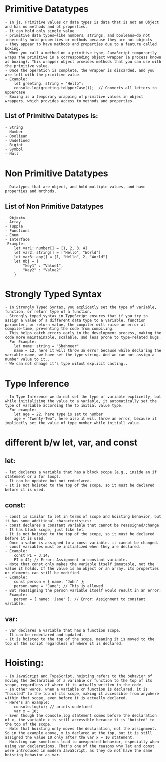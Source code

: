 # Primitive Datatypes
    - In js, Primitive values or data types is data that is not an Object and has no methods and ot properties.
    - It can hold only single value
    - primitive data types—like numbers, strings, and booleans—do not inherently hold properties or methods because they are not objects
    - they appear to have methods and properties due to a feature called boxing.
    - When you call a method on a primitive type, JavaScript temporarily wraps the primitive in a corresponding object wrapper (a process known as boxing). This wrapper object provides methods that you can use with the primitive value.
    - Once the operation is complete, the wrapper is discarded, and you are left with the primitive value.
    - Example:
        let greeting: string = "Hello";
        console.log(greeting.toUpperCase());  // Converts all letters to uppercase
    - Boxing is a temporary wrapping of primitive values in object wrappers, which provides access to methods and properties.
## List of Primitive Datatypes is:
    - String
    - Number
    - Booliean
    - Undefined
    - Bigint 
    - Symbol
    - Null

# Non Primitive Datatypes
    - Datatypes that are object, and hold multiple values, and have properties and mrthods.
## List of Non Primitive Datatypes
    - Objects
    - Array
    - Tupple
    - Functions
    - Enum
    - Interface
    -Example:
        let var1: number[] = [1, 2, 3, 4]
        let var2: string[] = ["Hello", "World"]
        let var3: any[] = [1, "Hello", 2, "World"]
        let Obj = {
            "key1" : "Value1",
            "Key2" : "Value2" 
        }

# Strongly Typed Syntax
    - In Strongly Typed Syntax, you explicetly set the type of variable, function, or return type of a function.
    - Strongly typed syntax in TypeScript ensures that if you try to assign a value of a different data type to a variable, function parameter, or return value, the compiler will raise an error at compile-time, preventing the code from compiling.
    - This helps catch errors early in the development process, making the code more maintainable, scalable, and less prone to type-related bugs.
    - For Example:
        let name: string = "Shahmeer"
        name = 12, here it will throw an error because while declaring the variable name, we have set the type string. And we can not assign a number value to it..
    - We can not chnage it's type witout explicit casting..

# Type Inference 
    - In Type Inference we do not set the type of variable explicetly, but while initializing the value to a variable, it automatically set the type of variable according the to initial value type.
    - For example:
        let age = 22, here type is set to number
        age = "Twenty-Two", here also it will throw an error, because it implicetly set the value of type number while initiall value. 

# different b/w let, var, and const

## let:
    - let declares a variable that has a block scope (e.g., inside an if statement or a for loop).
    - It can be updated but not redeclared.
    - It is not hoisted to the top of the scope, so it must be declared before it is used.

## const:
    - const is similar to let in terms of scope and hoisting behavior, but it has some additional characteristics:
    - const declares a constant variable that cannot be reassigned/change
    - It has block scope, just like let.
    - It is not hoisted to the top of the scope, so it must be declared before it is used.
    - Once a value is assigned to a const variable, it cannot be changed.
    - const variables must be initialized when they are declared.
    - Example:
        const PI = 3.14;
        PI = 42; // Error: Assignment to constant variable.
    - Note that const only makes the variable itself immutable, not the value it holds. If the value is an object or an array, its properties or elements can still be modified.
    - Example:
        const person = { name: 'John' };
        person.name = 'Jane'; // This is allowed
    - But reassigning the person variable itself would result in an error:
    - Example:
        person = { name: 'Jane' }; // Error: Assignment to constant variable.
## var:
    - var declares a variable that has a function scope.
    - It can be redeclared and updated.
    - It is hoisted to the top of the scope, meaning it is moved to the top of the script regardless of where it is declared.

# Hoisting:
    - In JavaScript and TypeScript, hoisting refers to the behavior of moving the declaration of a variable or function to the top of its scope, regardless of where it is actually written in the code.
    - In other words, when a variable or function is declared, it is "hoisted" to the top of its scope, making it accessible from anywhere within that scope, even before it is actually declared.
    - Here's an example:
        console.log(x); // prints undefined
        var x = 10;
    - Even though the console.log statement comes before the declaration of x, the variable x is still accessible because it is "hoisted" to the top of the scope.
    - Note that hoisting only moves the declaration, not the assignment. So in the example above, x is declared at the top, but it is still assigned the value 10 only after the var x = 10 statement.
    - Hoisting can sometimes lead to unexpected behavior, especially when using var declarations. That's one of the reasons why let and const were introduced in modern JavaScript, as they do not have the same hoisting behavior as var.